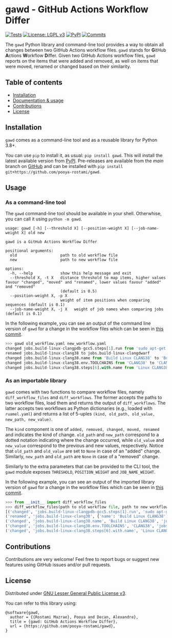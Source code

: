 # gawd - GitHub Actions Workflow Differ

[![Tests](https://github.com/pooya-rostami/gawd/actions/workflows/test.yaml/badge.svg?branch=main)](https://github.com/pooya-rostami/gawd/actions/workflows/test.yaml)
[![License: LGPL v3](https://img.shields.io/badge/License-LGPL_v3-blue.svg)](https://www.gnu.org/licenses/lgpl-3.0)
[![PyPI](https://badgen.net/pypi/v/gawd)](https://pypi.org/project/gawd)
[![Commits](https://badgen.net/github/last-commit/pooya-rostami/gawd)](https://github.com/pooya-rostami/gawd/commits/)

The `gawd` Python library and command-line tool provides a way to obtain all changes between two GitHub Actions workflow files. `gawd` stands for **G**itHub **A**ctions **W**orkflow **D**iffer. 
Given two GitHub Actions workflow files, `gawd` reports on the items that were added and removed, as well on items that were moved, renamed or changed based on their similarity. 

## Table of contents

  * [Installation](#installation)
  * [Documentation & usage](#usage)
  * [Contributions](#contributions)
  * [License](#license)


## Installation

`gawd` comes as a command-line tool and as a reusable library for Python 3.8+. 

You can use `pip` to install it, as usual: `pip install gawd`. This will install the latest available version from [PyPI](https://pypi.org/project/gawd).
Pre-releases are available from the *main* branch on [GitHub](https://github.com/pooya-rostami/gawd)
and can be installed with `pip install git+https://github.com/pooya-rostami/gawd`.


## Usage

### As a command-line tool

The `gawd` command-line tool should be available in your shell. 
Otherwhise, you can call it using `python -m gawd`. 

```
usage: gawd [-h] [--threshold X] [--position-weight X] [--job-name-weight X] old new

gawd is a GitHub Actions Workflow Differ

positional arguments:
  old                   path to old workflow file
  new                   path to new workflow file

options:
  -h, --help            show this help message and exit
  --threshold X, -t X   distance threshold to map items, higher values favour "changed", "moved" and "renamed", lower values favour "added" and "removed"
                        (default is 0.5)
  --position-weight X, -p X
                        weight of item positions when comparing sequences (default is 0.1)
  --job-name-weight X, -j X   weight of job names when comparing jobs (default is 0.1)
```

<!-- **TODO**: Add an example -->
In the following example, you can see an output of the command line version of `gawd` for a change in the workflow files which can be seen in [this commit](https://github.com/acidanthera/opencorepkg/commit/459849c8c3c16e74b22e4cdb346e73ce95e0a8db). 
```python
>>> gawd old_workflow.yaml new_workflow.yaml
changed jobs.build-linux-clangpdb-gcc5.steps[1].run from 'sudo apt-get update\nsudo apt-get install nasm ...' to 'sudo apt-get update\nsudo apt-get install nasm ...'
renamed jobs.build-linux-clang38 to jobs.build-linux-clangdwarf
changed jobs.build-linux-clang38.name from 'Build Linux CLANG38' to 'Build Linux CLANGDWARF'
changed jobs.build-linux-clang38.env.TOOLCHAINS from 'CLANG38' to 'CLANGDWARF'
changed jobs.build-linux-clang38.steps[6].with.name from 'Linux CLANG38 Artifacts' to 'Linux CLANGDWARF Artifacts'
```

### As an importable library

`gawd` comes with two functions to compare workflow files, namely `diff_workflow_files` and `diff_workflows`. 
The former accepts the paths to two workflow files, load them and returns the output of `diff_workflows`. 
The latter accepts two workflows as Python dictionaries (e.g., loaded with `ruamel.yaml`) and returns a list of 5-uples `(kind, old_path, old_value, new_path, new_value)`.

The `kind` component is one of `added, removed, changed, moved, renamed` and indicates the kind of change. 
`old_path` and `new_path` correspond to a dotted notation indicating where the change occurred, while `old_value` and `new_value` correspond to the previous and new values, respectively. 
Notice that `old_path` and `old_value` are set to `None` in case of an "added" change. Similarly, `new_path` and `old_path` are `None` in case of a "removed" change. 

Similarly to the extra parameters that can be provided to the CLI tool, the `gawd` module exposes `THRESHOLD`, `POSITION_WEIGHT` and `JOB_NAME_WEIGHT`. 

<!-- **TODO**: Add an example -->
In the following example, you can see an output of the imported library version of `gawd` for a change in the workflow files which can be seen in [this commit](https://github.com/acidanthera/opencorepkg/commit/459849c8c3c16e74b22e4cdb346e73ce95e0a8db). 
```python
>>> from __init__ import diff_workflow_files
>>> diff_workflow_files(path to old workflow file, path to new workflow file)
[('changed', 'jobs.build-linux-clangpdb-gcc5.steps[1].run', 'sudo apt-get update\nsudo apt-get install nasm ...', 'jobs.build-linux-clangpdb-gcc5.steps[1].run', 'sudo apt-get update\nsudo apt-get install nasm ...'), 
('renamed', 'jobs.build-linux-clang38', {'name': 'Build Linux CLANG38', ...}, 'jobs.build-linux-clangdwarf', {'name': 'Build Linux CLANGDWARF', ...}), 
('changed', 'jobs.build-linux-clang38.name', 'Build Linux CLANG38', 'jobs.build-linux-clangdwarf.name', 'Build Linux CLANGDWARF'), 
('changed', 'jobs.build-linux-clang38.env.TOOLCHAINS', 'CLANG38', 'jobs.build-linux-clangdwarf.env.TOOLCHAINS', 'CLANGDWARF'), 
('changed', 'jobs.build-linux-clang38.steps[6].with.name', 'Linux CLANG38 Artifacts', 'jobs.build-linux-clangdwarf.steps[6].with.name', 'Linux CLANGDWARF Artifacts')]
```

## Contributions

Contributions are very welcome!
Feel free to report bugs or suggest new features using GitHub issues and/or pull requests.

## License

Distributed under [GNU Lesser General Public License v3](https://github.com/pooya-rostami/gawd/blob/main/LICENSE.txt).

You can refer to this library using:

```
@software{gawd,
  author = {{Rostami Mazrae}, Pooya and Decan, Alexandre},
  title = {gawd: GitHub Actions Workflow Differ},
  url = {https://github.com/pooya-rostami/gawd},
}
```
